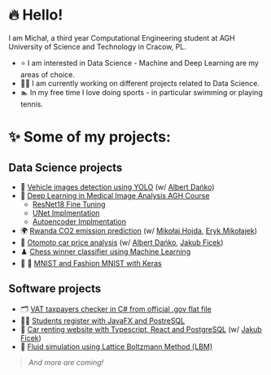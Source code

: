 # :fire: Hello! 

I am Michał, a third year Computational Engineering student at AGH University of Science and Technology in Cracow, PL.

- :star: I am interested in Data Science - Machine and Deep Learning are my areas of choice.
- :technologist: I am currently working on different projects related to Data Science.
- :swimmer: In my free time I love doing sports - in particular swimming or playing tennis.

# :sparkles: Some of my projects:

## **Data Science projects**
- :car: [Vehicle images detection using YOLO](https://github.com/michaljurzak1/Vehicle-Images-Detection) (w/ [Albert Dańko](https://github.com/Dankosztaw))
- :pill: [Deep Learning in Medical Image Analysis AGH Course](https://github.com/michaljurzak1/Deep-Learning-In-Medical-Image-Analysis)
  - [ResNet18 Fine Tuning](https://github.com/michaljurzak1/Deep-Learning-In-Medical-Image-Analysis/blob/main/lab5/readme.md)
  - [UNet Implmentation](https://github.com/michaljurzak1/Deep-Learning-In-Medical-Image-Analysis/blob/main/lab6/readme.md)
  - [Autoencoder Implmentation](https://github.com/michaljurzak1/Deep-Learning-In-Medical-Image-Analysis/blob/main/lab8/readme.md)
- :earth_africa: [Rwanda CO2 emission prediction](https://github.com/michaljurzak1/kaggle_notebooks/blob/main/Rwanda-CO2-predictions.ipynb) (w/ [Mikołaj Hojda](https://github.com/mikolajhojda), [Eryk Mikołajek](https://github.com/ErykMikolajek))
- :blue_car: [Otomoto car price analysis](https://github.com/michaljurzak1/kaggle_notebooks/blob/main/car_assessment_otomoto.ipynb) (w/ [Albert Dańko](https://github.com/Dankosztaw), [Jakub Ficek](https://github.com/JakubFicek))
- :chess_pawn: [Chess winner classifier using Machine Learning](https://github.com/michaljurzak1/kaggle_notebooks/blob/main/chess-winner-classifier.ipynb)
- :1234: :tshirt: [MNIST and Fashion MNIST with Keras](https://github.com/michaljurzak1/ML-learning-repository)

## **Software projects**
- :card_index_dividers: [VAT taxpayers checker in C# from official .gov flat file](https://github.com/michaljurzak1/FlatFileChecker)
- :student: [Students register with JavaFX and PostreSQL](https://github.com/michaljurzak1/students_register)
- :red_car: [Car renting website with Typescript, React and PostgreSQL](https://github.com/JakubFicek/wyp-samochodow) (w/ [Jakub Ficek](https://github.com/JakubFicek))
- :ocean: [Fluid simulation using Lattice Boltzmann Method (LBM)](https://github.com/michaljurzak1/LBM-fluid-python)


> *And more are coming!*
